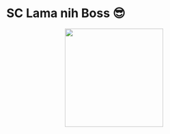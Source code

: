 # SC Lama nih Boss 😎 <gif src="https://tenor.com/view/mario-gif-18058094" width="40" height="40"/>

<p align="center">
<img src="https://raw.githubusercontent.com/MitsuGans/nasa/main/Hehe/images (15).jpeg" width="230" height="230"/>
</p>




